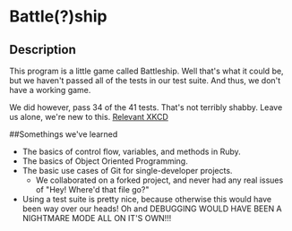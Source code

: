 # Battle(?)ship

## Description

This program is a little game called Battleship. Well that's what it could be, but we haven't passed all of the tests in our test suite.  And thus, we don't have a working game.

We did however, pass 34 of the 41 tests.  That's not terribly shabby.  Leave us alone, we're new to this.
[Relevant XKCD](http://xkcd.com/1319/)

##Somethings we've learned
* The basics of control flow, variables, and methods in Ruby.
* The basics of Object Oriented Programming.
* The basic use cases of Git for single-developer projects.
  * We collaborated on a forked project, and never had any real issues of "Hey! Where'd that file go?"
* Using a test suite is pretty nice, because otherwise this would have been way over our heads! Oh and DEBUGGING WOULD HAVE BEEN A NIGHTMARE MODE ALL ON IT'S OWN!!!
